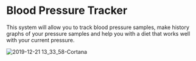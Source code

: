 # Blood Pressure Tracker

This system will allow you to track blood pressure samples, make history graphs of your pressure samples and help you with a diet that works well with your current pressure.

![2019-12-21 13_33_58-Cortana](https://user-images.githubusercontent.com/49651470/71307495-eab75880-23f7-11ea-87b5-21a3a3f9b41b.png)
